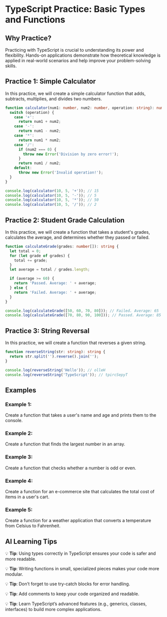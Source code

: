 # TypeScript Practice: Basic Types and Functions

## Why Practice?

Practicing with TypeScript is crucial to understanding its power and flexibility. Hands-on applications demonstrate how theoretical knowledge is applied in real-world scenarios and help improve your problem-solving skills.

## Practice 1: Simple Calculator
In this practice, we will create a simple calculator function that adds, subtracts, multiplies, and divides two numbers.

```typescript
function calculator(num1: number, num2: number, operation: string): number {
  switch (operation) {
    case '+':
      return num1 + num2;
    case '-':
      return num1 - num2;
    case '*':
      return num1 * num2;
    case '/':
      if (num2 === 0) {
        throw new Error('Division by zero error!');
      }
      return num1 / num2;
    default:
      throw new Error('Invalid operation!');
  }
}

console.log(calculator(10, 5, '+')); // 15
console.log(calculator(10, 5, '-')); // 5
console.log(calculator(10, 5, '*')); // 50
console.log(calculator(10, 5, '/')); // 2
```

## Practice 2: Student Grade Calculation
In this practice, we will create a function that takes a student's grades, calculates the average, and determines whether they passed or failed.

```typescript
function calculateGrade(grades: number[]): string {
  let total = 0;
  for (let grade of grades) {
    total += grade;
  }
  let average = total / grades.length;

  if (average >= 60) {
    return 'Passed. Average: ' + average;
  } else {
    return 'Failed. Average: ' + average;
  }
}

console.log(calculateGrade([50, 60, 70, 80])); // Failed. Average: 65
console.log(calculateGrade([70, 80, 90, 100])); // Passed. Average: 85
```

## Practice 3: String Reversal
In this practice, we will create a function that reverses a given string.

```typescript
function reverseString(str: string): string {
  return str.split('').reverse().join('');
}

console.log(reverseString('Hello')); // olleH
console.log(reverseString('TypeScript')); // tpircSepyT
```

## Examples

### Example 1:
Create a function that takes a user's name and age and prints them to the console.

### Example 2:
Create a function that finds the largest number in an array.

### Example 3:
Create a function that checks whether a number is odd or even.

### Example 4:
Create a function for an e-commerce site that calculates the total cost of items in a user's cart.

### Example 5:
Create a function for a weather application that converts a temperature from Celsius to Fahrenheit.

## AI Learning Tips
💡 **Tip**: Using types correctly in TypeScript ensures your code is safer and more readable.

💡 **Tip**: Writing functions in small, specialized pieces makes your code more modular.

💡 **Tip**: Don’t forget to use try-catch blocks for error handling.

💡 **Tip**: Add comments to keep your code organized and readable.

💡 **Tip**: Learn TypeScript’s advanced features (e.g., generics, classes, interfaces) to build more complex applications.
